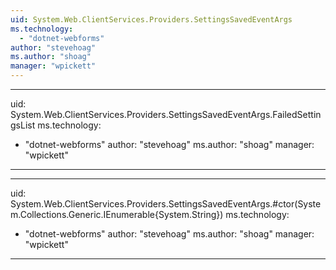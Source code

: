 ```yaml
---
uid: System.Web.ClientServices.Providers.SettingsSavedEventArgs
ms.technology: 
  - "dotnet-webforms"
author: "stevehoag"
ms.author: "shoag"
manager: "wpickett"
---
```


---
uid: System.Web.ClientServices.Providers.SettingsSavedEventArgs.FailedSettingsList
ms.technology: 
  - "dotnet-webforms"
author: "stevehoag"
ms.author: "shoag"
manager: "wpickett"
---

---
uid: System.Web.ClientServices.Providers.SettingsSavedEventArgs.#ctor(System.Collections.Generic.IEnumerable{System.String})
ms.technology: 
  - "dotnet-webforms"
author: "stevehoag"
ms.author: "shoag"
manager: "wpickett"
---
